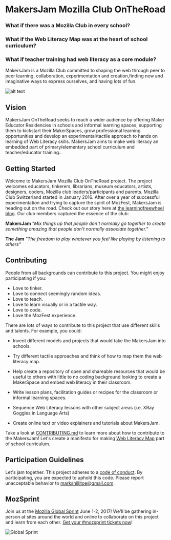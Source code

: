 # MakersJam Mozilla Club OnTheRoad

### What if there was a Mozilla Club in every school?

### What if the Web Literacy Map was at the heart of school curriculum?

### What if teacher training had web literacy as a core module?

MakersJam is a Mozilla Club committed to shaping the web through peer to peer learning, collaboration, experimentation and creation,finding new and imaginative ways to express ourselves, and having lots of fun.

![alt text](https://c1.staticflickr.com/5/4178/34287720100_3fd321b82a_m.jpg)

## Vision
MakersJam OnTheRoad seeks to reach a wider audience by offering Maker Educator Residencies in schools and informal learning spaces, supporting them to kickstart their MakerSpaces, grow professional learning opportunities and develop an experimental/tactile approach to hands on learning of Web Literacy skills.
MakersJam aims to make web literacy an embedded part of primary/elementary school curriculum and teacher/educator training..

## Getting Started

Welcome to MakersJam Mozilla Club OnTheRoad project. The project welcomes educators, tinkerers, librarians, museum educators, artists, designers, coders, Mozilla club leaders/participants and  parents. 
Mozilla Club Switzerland started in January 2016. After over a year of successful experimentation and trying to capture the spirit of MozFest, MakersJam is heading out on the road. Check out our story here at <a href="https://learningfreewheel.wordpress.com/">the learningfreewheel blog</a>.
Our club members captured the essence of the club:

<b>MakersJam </b>
<i>"Mix things up that people don't normally go together to create something amazing 
that people don't normally associate together."</i>

<b>The Jam</b>
<i>"The freedom to play whatever you feel like playing by listening to others"</i>

## Contributing
People from all backgrounds can contribute to this project. You might enjoy participating if you:
  * Love to tinker.
  * Love to connect seemingly random ideas.
  * Love to teach.
  * Love to learn visually or in a tactile way.
  * Love to code.
  * Love the MozFest experience.

There are lots of ways to contribute to this project that use different skills and talents. For example, you could:
    
    
   * Invent different models and projects that would take the MakersJam into schools.
   
   * Try different tactile approaches and think of how to map them the web literacy map.
    
   * Help create a repository of open and shareable resources that would be useful to others with little to no coding background looking to create a MakerSpace and embed web literacy in their classroom.
    
   * Write lesson plans, facilitation guides or recipes for the classroom or informal learning spaces.
    
   * Sequence Web Literacy lessons with other subject areas (i.e. XRay Goggles in Language Arts)
    
   * Create online text or video explainers and tutorials about MakersJam.

Take a look at [CONTRIBUTING.md](CONTRIBUTING.md) to learn more about how to contribute to the MakersJam!
Let's create a manifesto for making <a href="https://learning.mozilla.org/en-US/web-literacy">Web Literacy Map</a> part of school curriculum.

## Participation Guidelines

Let's jam together. This project adheres to a [code of conduct](CODE_OF_CONDUCT.md). By participating, you are expected to uphold this code. Please report unacceptable behavior to markshillitoe@gmail.com.

## MozSprint

Join us at the [Mozilla Global Sprint](http://mozilla.github.io/global-sprint/) June 1-2, 2017! We'll be gathering in-person at sites around the world and online to collaborate on this project and learn from each other. [Get your #mozsprint tickets now](http://mozilla.github.io/global-sprint/)!

![Global Sprint](https://cloud.githubusercontent.com/assets/617994/24632585/b2b07dcc-1892-11e7-91cf-f9e473187cf7.png)
